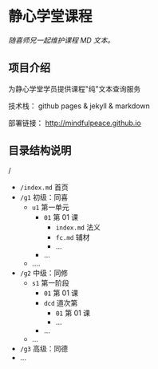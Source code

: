 # 静心学堂课程

_随喜师兄一起维护课程 MD 文本。_

## 项目介绍

为静心学堂学员提供课程"纯"文本查询服务

技术栈： github pages & jekyll & markdown

部署链接： http://mindfulpeace.github.io

## 目录结构说明

/

- `/index.md` 首页
- `/g1` 初级：同喜
  - `u1` 第一单元
    - `01` 第 01 课
      - `index.md` 法义
      - `fc.md` 辅材
      - ...
    - ...
  - ....
- `/g2` 中级：同修
  - `s1` 第一阶段
    - `01` 第 01 课
    - `dcd` 道次第
      - `01` 第 01 课
      - ...
    - ...
  - ...
- `/g3` 高级：同德
- ...
